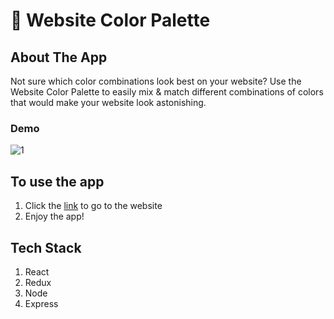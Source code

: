 # 🎨 Website Color Palette

## About The App

Not sure which color combinations look best on your website? Use the Website Color Palette to easily mix & match different combinations of colors that would make your website look astonishing.

### Demo

![1](https://user-images.githubusercontent.com/28583016/59076994-bbd20d00-8913-11e9-900e-6a9594132529.png)

## To use the app

1. Click the [link](https://website-color-palette.herokuapp.com/) to go to the website
2. Enjoy the app!

## Tech Stack
1. React
2. Redux
3. Node
4. Express
